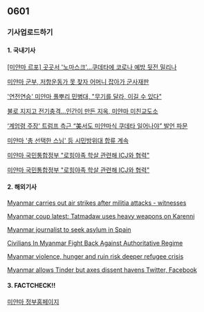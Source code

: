 ## 0601
### 기사업로드하기
#### 1. 국내기사

[[미얀마 르포] 곳곳서 '노마스크'…쿠데타에 코로나 예방 뒷전 밀리나](https://www.mk.co.kr/news/world/view/2021/06/524978/)

[미얀마 군부, 저항운동가 못 찾자 어머니 잡아가 군사재판](https://imnews.imbc.com/news/2021/world/article/6203747_34880.html)

['연전연승' 미얀마 풀뿌리 민병대, "무기를 달라, 이길 수 있다"](https://www.hankookilbo.com/News/Read/A2021053110010003538)

[불로 지지고 전기충격…인간이 만든 지옥, 미얀마 미친교도소](https://news.joins.com/article/24070518)

[‘계엄령 주장' 트럼프 측근 “美서도 미얀마식 쿠데타 일어나야” 발언 파문](https://www.chosun.com/international/international_general/2021/06/01/UO7N5RIFQFAKHLEVTLU6ENJEJA/)

[미얀마 '총 선택한 스님' 등 시민방위대 합류 계속](http://www.ohmynews.com/NWS_Web/View/at_pg.aspx?CNTN_CD=A0002747893)

[미얀마 국민통합정부 "로힝야족 학살 관련해 ICJ와 협력"](https://www.hankyung.com/international/article/202105315919Y)

[미얀마 국민통합정부 "로힝야족 학살 관련해 ICJ와 협력"](https://www.hankyung.com/international/article/202105315919Y)
>

#### 2. 해외기사

[Myanmar carries out air strikes after militia attacks - witnesses](https://www.swissinfo.ch/eng/myanmar-carries-out-air-strikes-after-militia-attacks---witnesses/46666018)

[Myanmar coup latest: Tatmadaw uses heavy weapons on Karenni](https://asia.nikkei.com/Spotlight/Myanmar-Coup/Myanmar-coup-latest-Tatmadaw-uses-heavy-weapons-on-Karenni)

[Myanmar journalist to seek asylum in Spain](https://www.france24.com/en/live-news/20210531-myanmar-journalist-to-seek-asylum-in-spain)

[Civilians In Myanmar Fight Back Against Authoritative Regime](https://www.npr.org/2021/05/31/1001823421/civilians-in-myanmar-fight-back-against-authoritative-regime)

[Myanmar violence, hunger and ruin risk deeper refugee crisis](https://asia.nikkei.com/Spotlight/Asia-Insight/Myanmar-violence-hunger-and-ruin-risk-deeper-refugee-crisis)

[Myanmar allows Tinder but axes dissent havens Twitter, Facebook](https://asia.nikkei.com/Spotlight/Myanmar-Coup/Myanmar-allows-Tinder-but-axes-dissent-havens-Twitter-Facebook)

>

#### 3. FACTCHECK!!

[미얀마 정부홈페이지](https://meberlin.com/index.php/myanmar-ministry-websites)